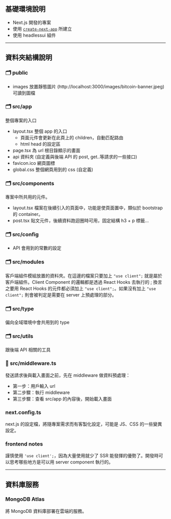 ## 基礎環境說明
- Next.js 開發的專案
- 使用 [`create-next-app`](https://nextjs.org/docs/app/api-reference/cli/create-next-app) 所建立
- 使用 headlessui 組件

---

## 資料夾結構說明

### 🗂️ public
- images 放置靜態圖片 (http://localhost:3000/images/bitcoin-banner.jpeg) 可讀到圖檔

### 🗂️ src/app 
整個專案的入口
- layout.tsx 整個 app 的入口 
  - 頁面元件會更新在此頁上的 children，自動匹配路由
  - html head 的設定區
- page.tsx 為 url 根目錄顯示的畫面
- api 資料夾 (自定義與後端 API 的 post, get..等請求的一些接口)
- favicon.ico 網頁圖標
- global.css 整個網頁用到的 css (自定義)

### 🗂️ src/components
專案中所共用的元件。
- layout.tsx 檔案在後續引入的頁面中，功能是使頁面置中，類似於 bootstrap 的 container。
- post.tsx 貼文元件，後續資料跑迴圈時可用，固定結構 h3 + p 標籤...

### 🗂️ src/config
- API 會用到的常數的設定

### 🗂️ src/modules
客戶端組件模組放置的資料夾。在這邊的檔案只要加上 `"use client";` 就是屬於客戶端組件。Client Component 的邏輯都是透過 React Hooks 去執行的 ; 換言之要用 React Hooks 的元件都必須加上 `"use client";`。如果沒有加上 `"use client";` 則會被判定是需要在 server 上預處理的部分。


### 🗂️ src/type 
偏向全域環境中會共用到的 type

### 🗂️ src/utils
跟後端 API 相關的工具

### 📄 src/middleware.ts
發送請求後與載入畫面之前，先在 middleware 做資料預處理：

- 第一步：用戶輸入 url
- 第二步驟：執行 middleware
- 第三步驟：查看 src/app 的內容後，開始載入畫面

### next.config.ts
next.js 的設定檔，將隨專案需求而有客製化設定，可能是 JS、CSS 的一些變異設定。

### frontend notes
謹慎使用 `'use client';`，因為大量使用就少了 SSR 能發揮的優勢了。開發時可以思考哪些地方是可以用 server component 執行的。

---

## 資料庫服務

### MongoDB Atlas
將 MongoDB 資料庫部署在雲端的服務。